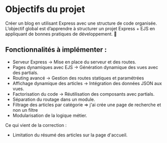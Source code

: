 # Objectifs du projet 
Créer un blog en utilisant Express avec une structure de code organisée.
L’objectif global est d’apprendre à structurer un projet Express + EJS en appliquant de bonnes pratiques de développement. 🚀

## Fonctionnalités à implémenter :
- Serveur Express → Mise en place du serveur et des routes.
- Pages dynamiques avec EJS → Génération dynamique des vues avec des partials.
- Routing avancé → Gestion des routes statiques et paramétrées 
- Affichage dynamique des articles → Intégration des données JSON aux vues.
- Factorisation du code → Réutilisation des composants avec partials.
- Séparation du routage dans un module.
- Filtrage des articles par catégorie => j'ai crée une page de recherche et non un filtre
- Modularisation de la logique métier.

Ce qui vient de la correction :
- Limitation du résumé des articles sur la page d'accueil.

